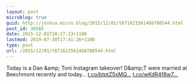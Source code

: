 ```yaml
---
layout: post
microblog: true
guid: http://joshua.micro.blog/2015/12/01/t671621561468780544.html
post_id: 36565
date: 2015-12-01T20:27:13+1100
lastmod: 2019-07-30T17:41:26+1100
type: post
url: /2015/12/01/t671621561468780544.html
---
```

Today is a Dan &amp;amp; Toni Instagram takeover! D&amp;amp;T were married at Beechmont recently and today… [t.co/btptZ5xMQ...](https://t.co/btptZ5xMQR) [t.co/wKdR4f8w7...](https://t.co/wKdR4f8w7T)
